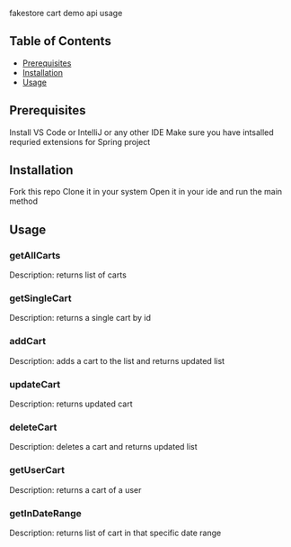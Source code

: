 fakestore cart demo api usage

## Table of Contents

- [Prerequisites](#prerequisites)
- [Installation](#installation)
- [Usage](#usage)

## Prerequisites

Install VS Code or IntelliJ or any other IDE
Make sure you have intsalled requried extensions for Spring project


## Installation

Fork this repo
Clone it in your system
Open it in your ide and run the main method

## Usage

### getAllCarts

Description: returns list of carts

### getSingleCart

Description: returns a single cart by id

### addCart

Description: adds a cart to the list and returns updated list


### updateCart

Description: returns updated cart

### deleteCart

Description: deletes a cart and returns updated list

### getUserCart

Description: returns a cart of a user 


### getInDateRange

Description: returns list of cart in that specific date range



